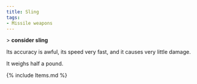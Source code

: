 ```yaml
---
title: Sling
tags:
- Missile weapons
---
```


\> **consider sling**

Its accuracy is awful, its speed very fast, and it causes very little
damage.

It weighs half a pound.

{% include Items.md %}
